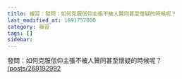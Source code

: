 ```yaml
---
title: 複習：發問：如何克服信仰主張不被人贊同甚至懷疑的時候呢？
last_modified_at: 1691757000
category: 複習
tags: []
sidebar: 
---
```


 <p>發問：如何克服信仰主張不被人贊同甚至懷疑的時候呢？<br>
<a href="/posts/269192992" target="_blank">/posts/269192992</a></p>

<p>&nbsp;</p>
